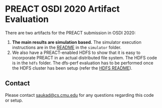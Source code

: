 # PREACT OSDI 2020 Artifact Evaluation
There are two artifacts for the PREACT submission in OSDI 2020:
1. **The main results are simulation based.** The simulator execution instructions are in the [README](simulator/README.md) in the `simulator` folder.
2. We also have a PREACT-enabled HDFS to show that it is easy to incorporate PREACT in an actual distributed file system. The HDFS code is in the `hdfs` folder. The dfs-perf evaluation has to be performed once the HDFS cluster has been setup (refer the [HDFS README](hdfs/README.md)).

## Contact
Please contact saukad@cs.cmu.edu for any questions regarding this code or setup.
